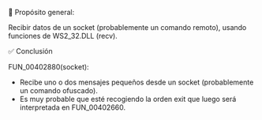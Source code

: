 
🧠 Propósito general:

Recibir datos de un socket (probablemente un comando remoto), usando funciones de WS2_32.DLL (recv).


✅ Conclusión

FUN_00402880(socket):
- Recibe uno o dos mensajes pequeños desde un socket (probablemente un comando ofuscado).
- Es muy probable que esté recogiendo la orden exit que luego será interpretada en FUN_00402660.
